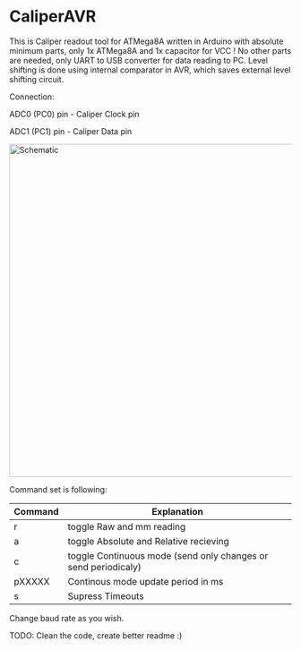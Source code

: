 # CaliperAVR
This is Caliper readout tool for ATMega8A written in Arduino with absolute minimum parts, only 1x ATMega8A and 1x capacitor for VCC ! No other parts are needed, only UART to USB converter for data reading to PC.
Level shifting is done using internal comparator in AVR, which saves external level shifting circuit.

Connection:     

ADC0 (PC0) pin - Caliper Clock pin

ADC1 (PC1) pin - Caliper Data pin

<img width="595" alt="Schematic" src="https://github.com/Jano952/CaliperAVR/assets/104054039/bf42f70d-75cd-47eb-94e8-c2b835e60f8d">


Command set is following:

|Command  |Explanation        |
|---------|-------------------|
|r        | toggle Raw and mm reading|
| a       | toggle Absolute and Relative recieving|
| c       | toggle Continuous mode (send only changes or send periodicaly)|
| pXXXXX  |  Continous mode update period in ms|
| s       | Supress Timeouts|


Change baud rate as you wish.





TODO: Clean the code, create better readme :)
